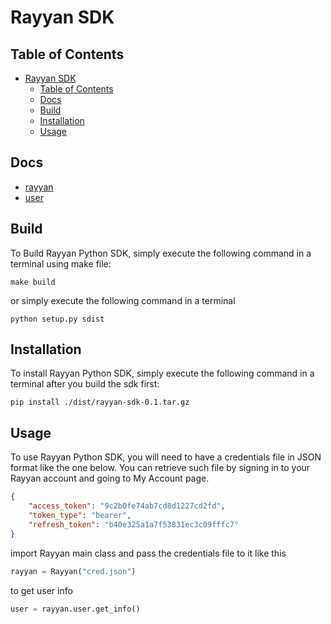 # Rayyan SDK

## Table of Contents

- [Rayyan SDK](#rayyan-sdk)
  - [Table of Contents](#table-of-contents)
  - [Docs](#docs)
  - [Build](#build)
  - [Installation](#installation)
  - [Usage](#usage)

## Docs

- [rayyan](/docs/rayyan.md)
- [user](/docs/user.md)

## Build

To Build Rayyan Python SDK, simply execute the following command
in a terminal using make file:

```shell
make build
```

or simply execute the following command
in a terminal

```shell
python setup.py sdist
```

## Installation

To install Rayyan Python SDK, simply execute the following command
in a terminal after you build the sdk first:

```shell
pip install ./dist/rayyan-sdk-0.1.tar.gz
```

## Usage

To use Rayyan Python SDK, you will need to have a credentials file in JSON format like the one below. You can retrieve such file by signing in to your Rayyan account and going to My Account page.

```json
{
    "access_token": "9c2b0fe74ab7cd8d1227cd2fd",
    "token_type": "bearer",
    "refresh_token": "b40e325a1a7f53831ec3c09fffc7"
}
```

import Rayyan main class and pass the credentials file to it like this

```python
rayyan = Rayyan("cred.json")
```

to get user info

```python
user = rayyan.user.get_info()
```
